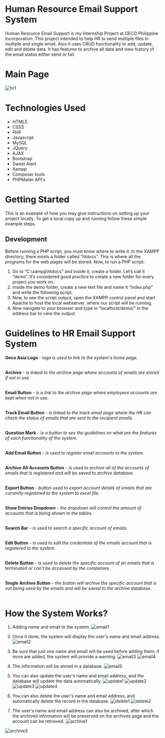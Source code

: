 # Human Resource Email Support System
Human Resource Email Support is my Internship Project at GECO Philippine Incorporation. This project intended to help HR to send multiple files in multiple and single email. Also it uses CRUD functionality to add, update, edit and delete data. 
It has features to archive all data and view history of the email status either send or fail. 

# Main Page
![hr1](https://user-images.githubusercontent.com/80078725/228458961-8d1b1f94-5da4-4fac-8f45-78ea90171a91.png)

# Technologies Used
* HTML5
* CSS3 
* PHP
* Javascript
* MySQL
* JQuery
* AJAX
* Bootstrap
* Sweet Alert
* Xampp
* Composer tools
* PHPMailer API's


# Getting Started 
This is an example of how you may give instructions on setting up your project locally. To get a local copy up and running follow these simple example steps.


## Development
Before running a PHP script, you must know where to write it. 
In the XAMPP directory, there exists a folder called “htdocs”. This is where all the programs for the web pages will be stored.
Now, to run a PHP script:

1. Go to “C:\xampp\htdocs” and inside it, create a folder. Let’s call it “demo”. It’s considered good practice to create a new folder for every project you work on.
2. Inside the demo folder, create a new text file and name it “index.php” and write the following script.
3. Now, to see the script output, open the XAMPP control panel and start Apache to host the local webserver, where our script will be running.
4. Now navigate to your browser and type in “localhost/demo/” in the address bar to view the output.


# Guidelines to HR Email Support System
 <b>Geco Asia Logo </b> -  <i>logo is used to link to the system's home page.</i> <br> <br>

 <b>Archive</b> -  <i>is linked to the archive page where accounts of emails are stored if not in use.</i> <br> <br>
 
 <b>Email Button</b> - <i>is a link to the archive page where employees accounts are kept when not in use.</i> <br> <br>

 <b>Track Email Button</b> - <i>is linked to the track email page where the HR can check the status of emails that are sent to the recipient emails.</i> <br> <br>

 <b>Question Mark</b> - <i>is a button to see the guidelines on what are the features of each functionality of the system.</i> <br> <br>

 <b>Add Email Button</b> - <i>is used to register email accounts to the system.</i>  <br> <br>

 <b>Archive All Accounts Button</b> - <i>is used to archive all of the accounts of emails that is registered and will be saved to archive database.</i> <br> <br>

 <b>Export Button</b> -  <i>button used to export account details of emails that are currently registered to the system to excel file.</i> <br> <br>

 <b>Show Entries Dropdown</b> -  <i>the dropdown will control the amount of accounts that is being shown to the tables.</i> <br> <br>

 <b>Search Bar</b> - <i>is used to search a specific account of emails.</i> <br> <br>

 <b>Edit Button</b> - <i>is used to edit the credentials of the emails account that is registered to the system.</i> <br> <br>

 <b>Delete Button</b> - <i>is used to delete the specific account of an emails that is terminated or can't be accessed by the companies.</i> <br> <br>

 <b>Single Archive Button</b> - <i>the button will archive the specific account that is not being used by the emails and will be saved to the archive database.</i>   <br> <br>
                                 
# How the System Works?
1. Adding name and email to the system.
![email1](https://user-images.githubusercontent.com/80078725/228465691-00631542-61d8-47dc-867f-17abe578398e.png)

2. Once it done, the system will display the user's name and email address.
![email2](https://user-images.githubusercontent.com/80078725/228466582-22bde5da-3f45-4ab6-bc56-b4ad9c400716.png)

3. Be sure that just one name and email will be used before adding them; if more are added, the system will provide a warning.
![email3](https://user-images.githubusercontent.com/80078725/228467481-568f89f1-7c6a-49b4-88b8-396857b3176d.png)
![email4](https://user-images.githubusercontent.com/80078725/228467600-283b063a-eeba-4a9b-a769-c3854ef6750c.png)

4. The information will be stored in a database.
![email5](https://user-images.githubusercontent.com/80078725/228468174-1d949df6-e434-4dce-92fa-c0c124882b46.png)

5. You can also update the user's name and email address, and the database will update the data automatically.
![update1](https://user-images.githubusercontent.com/80078725/228469646-263e0db5-3545-4ea3-a1f0-791e58d6f2f2.png)
![update2](https://user-images.githubusercontent.com/80078725/228469717-7d87f925-de66-4f07-aaca-d17b4fd6972b.png)
![update3](https://user-images.githubusercontent.com/80078725/228469824-5219bcde-0f2c-4b55-8b5b-5f8d91e51332.png)
![update4](https://user-images.githubusercontent.com/80078725/228469904-08cc9c9b-ba70-442f-bc12-3238f40fe149.png)

6. You can also delete the user's name and email address, and automatically delete the record in the database.
![delete1](https://user-images.githubusercontent.com/80078725/228471638-8f4caa4e-8896-4932-a2eb-be57e28f52ad.png)
![delete2](https://user-images.githubusercontent.com/80078725/228471919-3bcc202a-9736-4a8b-b7c6-d75b9cb09b66.png)

7. The user's name and email address can also be archived, after which the archived information will be preserved on the archives page and the account can be retrieved.
![archive1](https://user-images.githubusercontent.com/80078725/228473234-2608bee7-6690-4900-aab2-c3c6432b40a9.png)

![archive3](https://user-images.githubusercontent.com/80078725/228473409-9a10e809-e0b2-45a9-bdb7-af369b129b6b.png)
